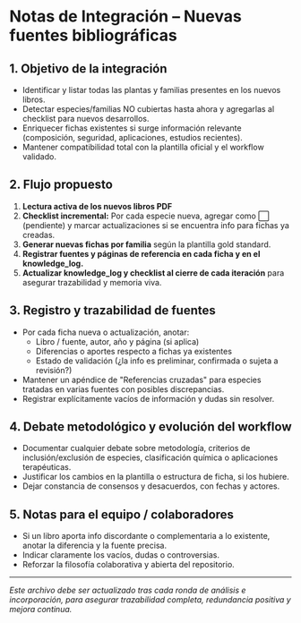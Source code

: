# Notas de Integración – Nuevas fuentes bibliográficas

## 1. Objetivo de la integración
- Identificar y listar todas las plantas y familias presentes en los nuevos libros.
- Detectar especies/familias NO cubiertas hasta ahora y agregarlas al checklist para nuevos desarrollos.
- Enriquecer fichas existentes si surge información relevante (composición, seguridad, aplicaciones, estudios recientes).
- Mantener compatibilidad total con la plantilla oficial y el workflow validado.

## 2. Flujo propuesto
1. **Lectura activa de los nuevos libros PDF**
2. **Checklist incremental:** Por cada especie nueva, agregar como ⬜️ (pendiente) y marcar actualizaciones si se encuentra info para fichas ya creadas.
3. **Generar nuevas fichas por familia** según la plantilla gold standard.
4. **Registrar fuentes y páginas de referencia en cada ficha y en el knowledge_log.**
5. **Actualizar knowledge_log y checklist al cierre de cada iteración** para asegurar trazabilidad y memoria viva.

## 3. Registro y trazabilidad de fuentes
- Por cada ficha nueva o actualización, anotar:
  - Libro / fuente, autor, año y página (si aplica)
  - Diferencias o aportes respecto a fichas ya existentes
  - Estado de validación (¿la info es preliminar, confirmada o sujeta a revisión?)
- Mantener un apéndice de "Referencias cruzadas" para especies tratadas en varias fuentes con posibles discrepancias.
- Registrar explícitamente vacíos de información y dudas sin resolver.

## 4. Debate metodológico y evolución del workflow
- Documentar cualquier debate sobre metodología, criterios de inclusión/exclusión de especies, clasificación química o aplicaciones terapéuticas.
- Justificar los cambios en la plantilla o estructura de ficha, si los hubiere.
- Dejar constancia de consensos y desacuerdos, con fechas y actores.

## 5. Notas para el equipo / colaboradores
- Si un libro aporta info discordante o complementaria a lo existente, anotar la diferencia y la fuente precisa.
- Indicar claramente los vacíos, dudas o controversias.
- Reforzar la filosofía colaborativa y abierta del repositorio.

---

*Este archivo debe ser actualizado tras cada ronda de análisis e incorporación, para asegurar trazabilidad completa, redundancia positiva y mejora continua.*

